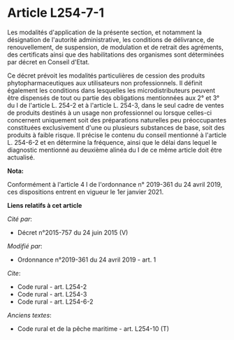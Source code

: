 # Article L254-7-1

Les modalités d'application de la présente section, et notamment la désignation de l'autorité administrative, les conditions
de délivrance, de renouvellement, de suspension, de modulation et de retrait des agréments, des certificats ainsi que des
habilitations des organismes sont déterminées par décret en Conseil d'Etat. 

Ce décret prévoit les modalités particulières de cession des produits phytopharmaceutiques aux utilisateurs non
professionnels. Il définit également les conditions dans lesquelles les microdistributeurs peuvent être dispensés de tout ou
partie des obligations mentionnées aux 2° et 3° du I de l'article L. 254-2 et à l'article L. 254-3, dans le seul cadre de
ventes de produits destinés à un usage non professionnel ou lorsque celles-ci concernent uniquement soit des préparations
naturelles peu préoccupantes constituées exclusivement d'une ou plusieurs substances de base, soit des produits à faible
risque. Il précise le contenu du conseil mentionné à l'article L. 254-6-2 et en détermine la fréquence, ainsi que le délai
dans lequel le diagnostic mentionné au deuxième alinéa du I de ce même article doit être actualisé.

**Nota:**

Conformément à l'article 4 I de l'ordonnance n° 2019-361 du 24 avril 2019, ces dispositions entrent en vigueur le 1er janvier
2021.

**Liens relatifs à cet article**

_Cité par_:

  - Décret n°2015-757 du 24 juin 2015 (V)

_Modifié par_:

  - Ordonnance n°2019-361 du 24 avril 2019 - art. 1

_Cite_:

  - Code rural - art. L254-2
  - Code rural - art. L254-3
  - Code rural - art. L254-6-2

_Anciens textes_:

  - Code rural et de la pêche maritime - art. L254-10 (T)
